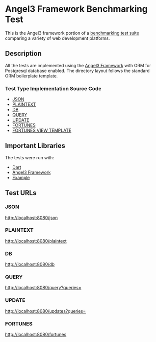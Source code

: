 # Angel3 Framework Benchmarking Test

This is the Angel3 framework portion of a [benchmarking test suite](../) comparing a variety of web development platforms.

## Description

All the tests are implemented using the [Angel3 Framework](https://angel3-framework.web.app) with ORM for Postgresql database enabled. The directory layout follows the standard ORM boilerplate template.

### Test Type Implementation Source Code

* [JSON](orm/lib/src/routes/controllers/controllers.dart)
* [PLAINTEXT](orm/lib/src/routes/controllers/controllers.dart)
* [DB](orm/lib/src/routes/controllers/controllers.dart)
* [QUERY](orm/lib/src/routes/controllers/controllers.dart)
* [UPDATE](orm/lib/src/routes/controllers/controllers.dart)
* [FORTUNES](orm/lib/src/routes/controllers/controllers.dart)
* [FORTUNES VIEW TEMPLATE](orm/views/listing.jael)

## Important Libraries

The tests were run with:

* [Dart](https://dart.dev/get-dart)
* [Angel3 Framework](https://angel3-framework.web.app)
* [Example](https://angel3-framework.web.app/#/examples)

## Test URLs

### JSON

<http://localhost:8080/json>

### PLAINTEXT

<http://localhost:8080/plaintext>

### DB

<http://localhost:8080/db>

### QUERY

<http://localhost:8080/query?queries=>

### UPDATE

<http://localhost:8080/updates?queries=>

### FORTUNES

<http://localhost:8080/fortunes>
